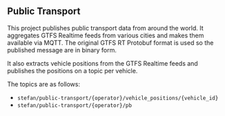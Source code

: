 ## Public Transport

This project publishes public transport data from around 
the world. It aggregates GTFS Realtime feeds from various
cities and makes them available via MQTT. The original GTFS RT
Protobuf format is used so the published message are in
binary form.

It also extracts vehicle positions from the GTFS Realtime feeds
and publishes the positions on a topic per vehicle.

The topics are as follows:

- `stefan/public-transport/{operator}/vehicle_positions/{vehicle_id}`
- `stefan/public-transport/{operator}/pb`

